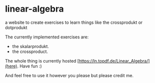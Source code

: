 # linear-algebra
a website to create exercises to learn things like the crossprodukt or dotprodukt

The currently implemented exercises are:
 - the skalarprodukt.
 - the crossproduct.

The whole thing is currently hosted [https://ln.topdf.de/Linear_Algebra/](here).
Have fun :)

And feel free to use it however you please but please credit me.
